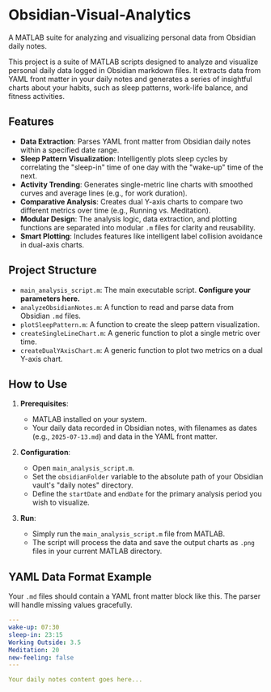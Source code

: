 # Obsidian-Visual-Analytics
A MATLAB suite for analyzing and visualizing personal data from Obsidian daily notes.

This project is a suite of MATLAB scripts designed to analyze and visualize personal daily data logged in Obsidian markdown files. It extracts data from YAML front matter in your daily notes and generates a series of insightful charts about your habits, such as sleep patterns, work-life balance, and fitness activities.

## Features

-   **Data Extraction**: Parses YAML front matter from Obsidian daily notes within a specified date range.
-   **Sleep Pattern Visualization**: Intelligently plots sleep cycles by correlating the "sleep-in" time of one day with the "wake-up" time of the next.
-   **Activity Trending**: Generates single-metric line charts with smoothed curves and average lines (e.g., for work duration).
-   **Comparative Analysis**: Creates dual Y-axis charts to compare two different metrics over time (e.g., Running vs. Meditation).
-   **Modular Design**: The analysis logic, data extraction, and plotting functions are separated into modular `.m` files for clarity and reusability.
-   **Smart Plotting**: Includes features like intelligent label collision avoidance in dual-axis charts.

## Project Structure

-   `main_analysis_script.m`: The main executable script. **Configure your parameters here.**
-   `analyzeObsidianNotes.m`: A function to read and parse data from Obsidian `.md` files.
-   `plotSleepPattern.m`: A function to create the sleep pattern visualization.
-   `createSingleLineChart.m`: A generic function to plot a single metric over time.
-   `createDualYAxisChart.m`: A generic function to plot two metrics on a dual Y-axis chart.

## How to Use

1.  **Prerequisites**:
    *   MATLAB installed on your system.
    *   Your daily data recorded in Obsidian notes, with filenames as dates (e.g., `2025-07-13.md`) and data in the YAML front matter.

2.  **Configuration**:
    *   Open `main_analysis_script.m`.
    *   Set the `obsidianFolder` variable to the absolute path of your Obsidian vault's "daily notes" directory.
    *   Define the `startDate` and `endDate` for the primary analysis period you wish to visualize.

3.  **Run**:
    *   Simply run the `main_analysis_script.m` file from MATLAB.
    *   The script will process the data and save the output charts as `.png` files in your current MATLAB directory.

## YAML Data Format Example

Your `.md` files should contain a YAML front matter block like this. The parser will handle missing values gracefully.

```yaml
---
wake-up: 07:30
sleep-in: 23:15
Working Outside: 3.5
Meditation: 20
new-feeling: false
---

Your daily notes content goes here...
